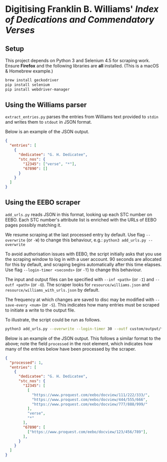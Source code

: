 # Digitising Franklin B. Williams' *Index of Dedications and Commendatory Verses*

## Setup

This project depends on Python 3 and Selenium 4.5 for scraping work. Ensure **Firefox** and the following libraries are **all** installed. (This is a macOS & Homebrew example.)

```Bash
brew install geckodriver
pip install selenium
pip install webdriver-manager
```

## Using the Williams parser

`extract_entries.py` parses the entries from Williams text provided to `stdin` and writes them to `stdout` in JSON format.

Below is an example of the JSON output.

```JSON
{
  "entries": [
    {
      "dedicatee": "G. H. Dedicatee",
      "stc_nos": {
        "12345": ["verse", "*"],
        "67890": []
      }
    }
  ]
}
```

## Using the EEBO scraper

`add_urls.py` reads JSON in this format, looking up each STC number on EEBO. Each STC number's attribute list is enriched with the URLs of EEBO pages possibly matching it.

We resume scraping at the last processed entry by default. Use flag `--overwrite` (or `-W`) to change this behaviour, e.g.: `python3 add_urls.py --overwrite`

To avoid authorisation issues with EEBO, the script initially asks that you use the scraping window to log in with a user account. 90 seconds are allocated for this by default, and scraping begins automatically after this time elapses. Use flag `--login-timer <seconds>` (or `-T`) to change this behaviour.

The input and output files can be specified with `--inf <path>` (or `-I`) and `--outf <path>` (or `-O`). The scraper looks for `resource/williams.json` and `resource/williams_with_urls.json` by default.

The frequency at which changes are saved to disc may be modified with `--save-every <num>` (or `-S`). This indicates how many entries must be scraped to initiate a write to the output file.

To illustrate, the script could be run as follows.

```Bash
python3 add_urls.py --overwrite --login-timer 30 --outf custom/output/file.json --save-every 10
```

Below is an example of the JSON output. This follows a similar format to the above; note the field `processed` in the root element, which indicates how many of the entries below have been processed by the scraper.

```JSON
{
  "processed": 1,
  "entries": [
    {
      "dedicatee": "G. H. Dedicatee",
      "stc_nos": {
        "12345": [
          [
            "https://www.proquest.com/eebo/docview/111/222/333/",
            "https://www.proquest.com/eebo/docview/444/555/666",
            "https://www.proquest.com/eebo/docview/777/888/999/"
          ],
          "verse",
          "*"
        ],
        "67890": [
          ["https://www.proquest.com/eebo/docview/123/456/789"],
        ],
      }
    }
  ]
}
```
